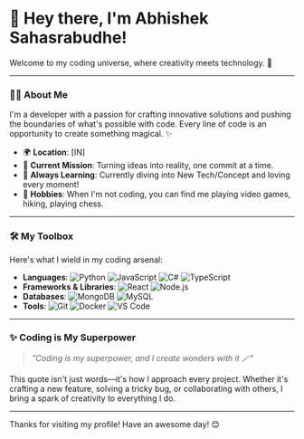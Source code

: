 # 👋 Hey there, I'm Abhishek Sahasrabudhe!

Welcome to my coding universe, where creativity meets technology. 🌟

---

### 👨‍💻 About Me

I'm a developer with a passion for crafting innovative solutions and pushing the boundaries of what's possible with code. Every line of code is an opportunity to create something magical. ✨

- 🌍 **Location**: [IN]
- 🎯 **Current Mission**: Turning ideas into reality, one commit at a time.
- 🌱 **Always Learning**: Currently diving into New Tech/Concept and loving every moment!
- 🎨 **Hobbies**: When I'm not coding, you can find me playing video games, hiking, playing chess.

---

### 🛠️ My Toolbox

Here's what I wield in my coding arsenal:

- **Languages**:  ![Python](https://img.shields.io/badge/-Python-3776AB?logo=python&logoColor=white&style=flat)  ![JavaScript](https://img.shields.io/badge/-JavaScript-F7DF1Elogo=javascript&logoColor=black&style=flat) ![C#](https://img.shields.io/badge/C%23-%23239120.svg?logo=cshrp&logoColor=white) ![TypeScript](https://img.shields.io/badge/TypeScript-3178C6?logo=typescript&logoColor=fff)
- **Frameworks & Libraries**: ![React](https://img.shields.io/badge/-React-61DAFB?logo=react&logoColor=white&style=flat) ![Node.js](https://img.shields.io/badge/-Node.js-339933?logo=node.js&logoColor=white&style=flat) 
- **Databases**: ![MongoDB](https://img.shields.io/badge/-MongoDB-47A248?logo=mongodb&logoColor=white&style=flat) ![MySQL](https://img.shields.io/badge/-MySQL-4479A1?logo=mysql&logoColor=white&style=flat)
- **Tools**: ![Git](https://img.shields.io/badge/-Git-F05032?logo=git&logoColor=white&style=flat) ![Docker](https://img.shields.io/badge/-Docker-2496ED?logo=docker&logoColor=white&style=flat) ![VS Code](https://img.shields.io/badge/-VS%20Code-007ACC?logo=visual-studio-code&logoColor=white&style=flat)

---

### ✨ Coding is My Superpower

> _"Coding is my superpower, and I create wonders with it 🪄"_

This quote isn't just words—it's how I approach every project. Whether it's crafting a new feature, solving a tricky bug, or collaborating with others, I bring a spark of creativity to everything I do.

---

Thanks for visiting my profile! Have an awesome day! 😊
